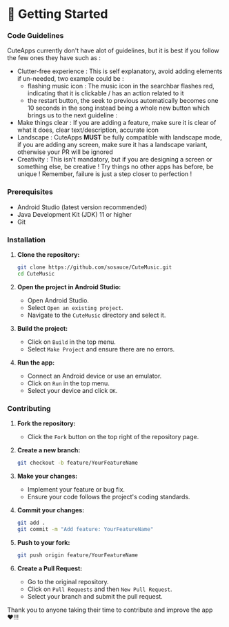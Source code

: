 <h1>🚀 Getting Started</h1>


### Code Guidelines

CuteApps currently don't have alot of guidelines, but it is best if you follow the few ones they have such as :

- Clutter-free experience : This is self explanatory, avoid adding elements if un-needed, two example could be :
    - flashing music icon : The music icon in the searchbar flashes red, indicating that it is clickable / has an action related to it
    - the restart button, the seek to previous automatically becomes one 10 seconds in the song instead being a whole new button which brings us to the next guideline :
 - Make things clear : If you are adding a feature, make sure it is clear of what it does, clear text/description, accurate icon
 - Landscape : CuteApps <b>MUST</b> be fully compatible with landscape mode, if you are adding any screen, make sure it has a landscape variant, otherwise your PR will be ignored
 - Creativity : This isn't mandatory, but if you are designing a screen or something else, be creative ! Try things no other apps has before, be unique ! Remember, failure is just a step closer to perfection !

### Prerequisites

- Android Studio (latest version recommended)
- Java Development Kit (JDK) 11 or higher
- Git

### Installation

1. **Clone the repository:**
   ```sh
   git clone https://github.com/sosauce/CuteMusic.git
   cd CuteMusic
   ```

2. **Open the project in Android Studio:**
   - Open Android Studio.
   - Select `Open an existing project`.
   - Navigate to the `CuteMusic` directory and select it.

3. **Build the project:**
   - Click on `Build` in the top menu.
   - Select `Make Project` and ensure there are no errors.

4. **Run the app:**
   - Connect an Android device or use an emulator.
   - Click on `Run` in the top menu.
   - Select your device and click `OK`.

### Contributing

1. **Fork the repository:**
   - Click the `Fork` button on the top right of the repository page.

2. **Create a new branch:**
   ```sh
   git checkout -b feature/YourFeatureName
   ```

3. **Make your changes:**
   - Implement your feature or bug fix.
   - Ensure your code follows the project's coding standards.
4. **Commit your changes:**
   ```sh
   git add .
   git commit -m "Add feature: YourFeatureName"
   ```
5. **Push to your fork:**
   ```sh
   git push origin feature/YourFeatureName
   ```
6. **Create a Pull Request:**
   - Go to the original repository.
   - Click on `Pull Requests` and then `New Pull Request`.
   - Select your branch and submit the pull request.

Thank you to anyone taking their time to contribute and improve the app :heart:!!!
